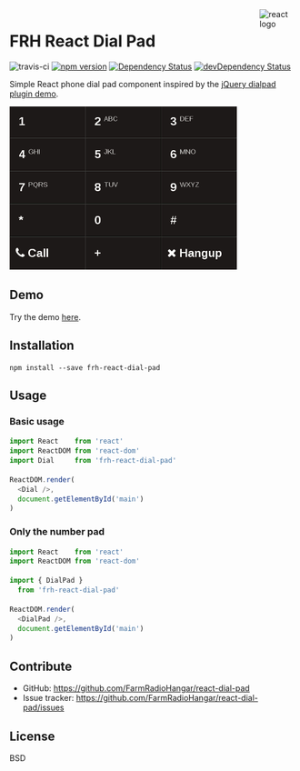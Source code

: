 <img src="https://avatars2.githubusercontent.com/u/6412038?v=3&s=200" alt="react logo" title="react" align="right" width="64" height="64" />

# FRH React Dial Pad

![travis-ci](https://travis-ci.org/FarmRadioHangar/react-dial-pad.svg?branch=master)
[![npm version](https://badge.fury.io/js/frh-react-dial-pad.svg)](https://badge.fury.io/js/frh-react-dial-pad)
[![Dependency Status](https://david-dm.org/FarmRadioHangar/react-dial-pad.svg)](https://david-dm.org/FarmRadioHangar/react-dial-pad#info=dependencies)
[![devDependency Status](https://david-dm.org/FarmRadioHangar/react-dial-pad/dev-status.svg)](https://david-dm.org/FarmRadioHangar/react-dial-pad#info=devDependencies)

Simple React phone dial pad component inspired by the [jQuery dialpad plugin demo](http://www.jqueryscript.net/demo/Creating-A-Responsive-Phone-Dial-Pad-with-jQuery-CSS3-dialpad/).

![screenshot](screenshot.gif)

## Demo

Try the demo [here](http://farmradiohangar.github.io/react-dial-pad/public/).

## Installation

```
npm install --save frh-react-dial-pad
```

## Usage

### Basic usage

```javascript
import React    from 'react'
import ReactDOM from 'react-dom'
import Dial     from 'frh-react-dial-pad'

ReactDOM.render(
  <Dial />,
  document.getElementById('main')
)
```

### Only the number pad

```javascript
import React    from 'react'
import ReactDOM from 'react-dom'

import { DialPad } 
  from 'frh-react-dial-pad'

ReactDOM.render(
  <DialPad />,
  document.getElementById('main')
)
```

## Contribute

* GitHub: https://github.com/FarmRadioHangar/react-dial-pad
* Issue tracker: https://github.com/FarmRadioHangar/react-dial-pad/issues

## License

BSD
